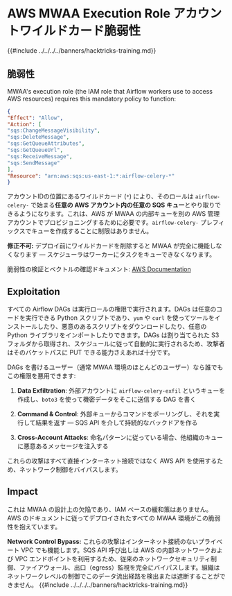 # AWS MWAA Execution Role アカウントワイルドカード脆弱性

{{#include ../../../../banners/hacktricks-training.md}}

## 脆弱性

MWAA's execution role (the IAM role that Airflow workers use to access AWS resources) requires this mandatory policy to function:
```json
{
"Effect": "Allow",
"Action": [
"sqs:ChangeMessageVisibility",
"sqs:DeleteMessage",
"sqs:GetQueueAttributes",
"sqs:GetQueueUrl",
"sqs:ReceiveMessage",
"sqs:SendMessage"
],
"Resource": "arn:aws:sqs:us-east-1:*:airflow-celery-*"
}
```
アカウントIDの位置にあるワイルドカード (`*`) により、そのロールは `airflow-celery-` で始まる**任意の AWS アカウント内の任意の SQS キュー**とやり取りできるようになります。これは、AWS が MWAA の内部キューを別の AWS 管理アカウントでプロビジョニングするために必要です。`airflow-celery-` プレフィックスでキューを作成することに制限はありません。

**修正不可:** デプロイ前にワイルドカードを削除すると MWAA が完全に機能しなくなります — スケジューラはワーカーにタスクをキューできなくなります。

脆弱性の検証とベクトルの確認ドキュメント: [AWS Documentation](https://docs.aws.amazon.com/mwaa/latest/userguide/mwaa-create-role.html)

## Exploitation

すべての Airflow DAGs は実行ロールの権限で実行されます。DAGs は任意のコードを実行できる Python スクリプトであり、`yum` や `curl` を使ってツールをインストールしたり、悪意のあるスクリプトをダウンロードしたり、任意の Python ライブラリをインポートしたりできます。DAGs は割り当てられた S3 フォルダから取得され、スケジュールに従って自動的に実行されるため、攻撃者はそのバケットパスに PUT できる能力さえあれば十分です。

DAGs を書けるユーザー（通常 MWAA 環境のほとんどのユーザー）なら誰でもこの権限を悪用できます:

1. **Data Exfiltration**: 外部アカウントに `airflow-celery-exfil` というキューを作成し、`boto3` を使って機密データをそこに送信する DAG を書く

2. **Command & Control**: 外部キューからコマンドをポーリングし、それを実行して結果を返す — SQS API を介して持続的なバックドアを作る

3. **Cross-Account Attacks**: 命名パターンに従っている場合、他組織のキューに悪意あるメッセージを注入する

これらの攻撃はすべて直接インターネット接続ではなく AWS API を使用するため、ネットワーク制御をバイパスします。

## Impact

これは MWAA の設計上の欠陥であり、IAM ベースの緩和策はありません。AWS のドキュメントに従ってデプロイされたすべての MWAA 環境がこの脆弱性を抱えています。

**Network Control Bypass:** これらの攻撃はインターネット接続のないプライベート VPC でも機能します。SQS API 呼び出しは AWS の内部ネットワークおよび VPC エンドポイントを利用するため、従来のネットワークセキュリティ制御、ファイアウォール、出口（egress）監視を完全にバイパスします。組織はネットワークレベルの制御でこのデータ流出経路を検出または遮断することができません。
{{#include ../../../../banners/hacktricks-training.md}}
